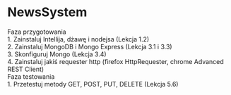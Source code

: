 # NewsSystem
Faza przygotowania  
	1. Zainstaluj Intellija, dżawę i nodejsa (Lekcja 1.2)  
	2. Zainstaluj MongoDB i Mongo Express (Lekcja 3.1 i 3.3)  
	3. Skonfiguruj Mongo (Lekcja 3.4)  
	4. Zainstaluj jakiś requester http (firefox HttpRequester, chrome Advanced REST Client)  
Faza testowania  
	1. Przetestuj metody GET, POST, PUT, DELETE (Lekcja 5.6)  
